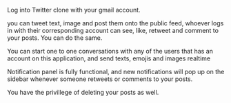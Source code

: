 Log into Twitter clone with your gmail account. 

you can tweet text, image and post them onto the public feed, whoever logs in with their corresponding account can see, like, retweet and comment to your posts. You can do the same. 

You can start one to one conversations with any of the users that has an account on this application, and send texts, emojis and images realtime

Notification panel is fully functional, and new notifications will pop up on the sidebar whenever someone retweets or comments to your posts.

You have the privillege of deleting your posts as well.

